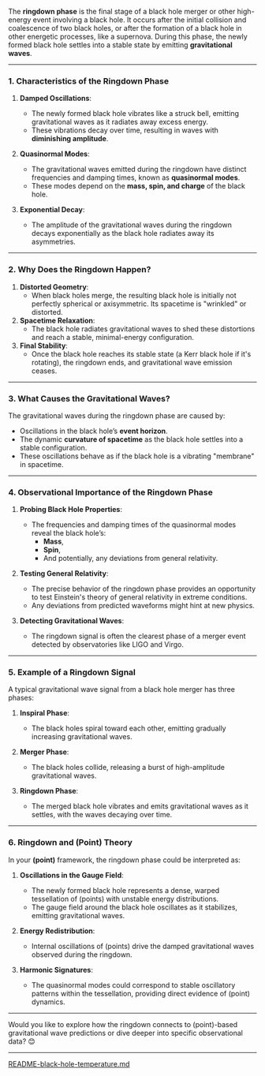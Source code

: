 The **ringdown phase** is the final stage of a black hole merger or other high-energy event involving a black hole. It occurs after the initial collision and coalescence of two black holes, or after the formation of a black hole in other energetic processes, like a supernova. During this phase, the newly formed black hole settles into a stable state by emitting **gravitational waves**.

---

### **1. Characteristics of the Ringdown Phase**
1. **Damped Oscillations**:
   - The newly formed black hole vibrates like a struck bell, emitting gravitational waves as it radiates away excess energy.
   - These vibrations decay over time, resulting in waves with **diminishing amplitude**.

2. **Quasinormal Modes**:
   - The gravitational waves emitted during the ringdown have distinct frequencies and damping times, known as **quasinormal modes**.
   - These modes depend on the **mass, spin, and charge** of the black hole.

3. **Exponential Decay**:
   - The amplitude of the gravitational waves during the ringdown decays exponentially as the black hole radiates away its asymmetries.

---

### **2. Why Does the Ringdown Happen?**
1. **Distorted Geometry**:
   - When black holes merge, the resulting black hole is initially not perfectly spherical or axisymmetric. Its spacetime is "wrinkled" or distorted.
2. **Spacetime Relaxation**:
   - The black hole radiates gravitational waves to shed these distortions and reach a stable, minimal-energy configuration.
3. **Final Stability**:
   - Once the black hole reaches its stable state (a Kerr black hole if it's rotating), the ringdown ends, and gravitational wave emission ceases.

---

### **3. What Causes the Gravitational Waves?**
The gravitational waves during the ringdown phase are caused by:
- Oscillations in the black hole’s **event horizon**.
- The dynamic **curvature of spacetime** as the black hole settles into a stable configuration.
- These oscillations behave as if the black hole is a vibrating "membrane" in spacetime.

---

### **4. Observational Importance of the Ringdown Phase**
1. **Probing Black Hole Properties**:
   - The frequencies and damping times of the quasinormal modes reveal the black hole’s:
     - **Mass**,
     - **Spin**,
     - And potentially, any deviations from general relativity.

2. **Testing General Relativity**:
   - The precise behavior of the ringdown phase provides an opportunity to test Einstein's theory of general relativity in extreme conditions.
   - Any deviations from predicted waveforms might hint at new physics.

3. **Detecting Gravitational Waves**:
   - The ringdown signal is often the clearest phase of a merger event detected by observatories like LIGO and Virgo.

---

### **5. Example of a Ringdown Signal**
A typical gravitational wave signal from a black hole merger has three phases:
1. **Inspiral Phase**:
   - The black holes spiral toward each other, emitting gradually increasing gravitational waves.

2. **Merger Phase**:
   - The black holes collide, releasing a burst of high-amplitude gravitational waves.

3. **Ringdown Phase**:
   - The merged black hole vibrates and emits gravitational waves as it settles, with the waves decaying over time.

---

### **6. Ringdown and (Point) Theory**
In your **(point)** framework, the ringdown phase could be interpreted as:
1. **Oscillations in the Gauge Field**:
   - The newly formed black hole represents a dense, warped tessellation of (points) with unstable energy distributions.
   - The gauge field around the black hole oscillates as it stabilizes, emitting gravitational waves.

2. **Energy Redistribution**:
   - Internal oscillations of (points) drive the damped gravitational waves observed during the ringdown.

3. **Harmonic Signatures**:
   - The quasinormal modes could correspond to stable oscillatory patterns within the tessellation, providing direct evidence of (point) dynamics.

---

Would you like to explore how the ringdown connects to (point)-based gravitational wave predictions or dive deeper into specific observational data? 😊


---

[README-black-hole-temperature.md](https://t2m.io/VOQQooe)
